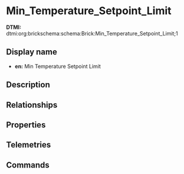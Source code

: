 # Min_Temperature_Setpoint_Limit
**DTMI:** dtmi:org:brickschema:schema:Brick:Min_Temperature_Setpoint_Limit;1
## Display name
- **en:** Min Temperature Setpoint Limit
## Description
## Relationships
## Properties
## Telemetries
## Commands
